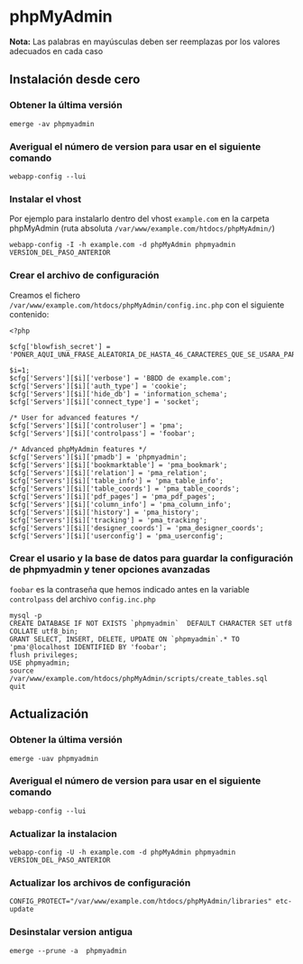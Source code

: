 # phpMyAdmin

__Nota:__ Las palabras en mayúsculas deben ser reemplazas por los valores adecuados en cada caso

## Instalación desde cero

### Obtener la última versión

	emerge -av phpmyadmin

### Averigual el número de version para usar en el siguiente comando

	webapp-config --lui

### Instalar el vhost 

Por ejemplo para instalarlo dentro del vhost `example.com` en la carpeta phpMyAdmin (ruta absoluta  `/var/www/example.com/htdocs/phpMyAdmin/`)

	webapp-config -I -h example.com -d phpMyAdmin phpmyadmin VERSION_DEL_PASO_ANTERIOR

### Crear el archivo de configuración

Creamos el fichero `/var/www/example.com/htdocs/phpMyAdmin/config.inc.php` con el siguiente contenido:

	<?php

	$cfg['blowfish_secret'] = 'PONER_AQUI_UNA_FRASE_ALEATORIA_DE_HASTA_46_CARACTERES_QUE_SE_USARA_PARA_CIFRAR_LA_CONTRASENA_DE_LA_COOKIE';

	$i=1;
	$cfg['Servers'][$i]['verbose'] = 'BBDD de example.com';
	$cfg['Servers'][$i]['auth_type'] = 'cookie';
	$cfg['Servers'][$i]['hide_db'] = 'information_schema';
	$cfg['Servers'][$i]['connect_type'] = 'socket';

	/* User for advanced features */
	$cfg['Servers'][$i]['controluser'] = 'pma';
	$cfg['Servers'][$i]['controlpass'] = 'foobar';

	/* Advanced phpMyAdmin features */
	$cfg['Servers'][$i]['pmadb'] = 'phpmyadmin';
	$cfg['Servers'][$i]['bookmarktable'] = 'pma_bookmark';
	$cfg['Servers'][$i]['relation'] = 'pma_relation';
	$cfg['Servers'][$i]['table_info'] = 'pma_table_info';
	$cfg['Servers'][$i]['table_coords'] = 'pma_table_coords';
	$cfg['Servers'][$i]['pdf_pages'] = 'pma_pdf_pages';
	$cfg['Servers'][$i]['column_info'] = 'pma_column_info';
	$cfg['Servers'][$i]['history'] = 'pma_history';
	$cfg['Servers'][$i]['tracking'] = 'pma_tracking';
	$cfg['Servers'][$i]['designer_coords'] = 'pma_designer_coords';
	$cfg['Servers'][$i]['userconfig'] = 'pma_userconfig';


### Crear el usario y la base de datos para guardar la configuración de phpmyadmin y tener opciones avanzadas

`foobar` es la contraseña que hemos indicado antes en la variable `controlpass` del archivo `config.inc.php`

	mysql -p
	CREATE DATABASE IF NOT EXISTS `phpmyadmin`  DEFAULT CHARACTER SET utf8 COLLATE utf8_bin;
	GRANT SELECT, INSERT, DELETE, UPDATE ON `phpmyadmin`.* TO 'pma'@localhost IDENTIFIED BY 'foobar';
	flush privileges;
	USE phpmyadmin;
	source /var/www/example.com/htdocs/phpMyAdmin/scripts/create_tables.sql
	quit


## Actualización

###  Obtener la última versión

	emerge -uav phpmyadmin

###  Averigual el número de version para usar en el siguiente comando

	webapp-config --lui

### Actualizar la instalacion

	webapp-config -U -h example.com -d phpMyAdmin phpmyadmin VERSION_DEL_PASO_ANTERIOR

### Actualizar los archivos de configuración

	CONFIG_PROTECT="/var/www/example.com/htdocs/phpMyAdmin/libraries" etc-update

### Desinstalar version antigua

	emerge --prune -a  phpmyadmin





















